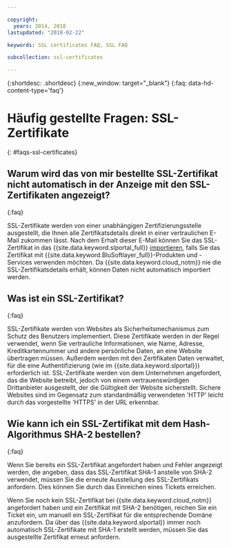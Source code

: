 ```yaml
---

copyright:
  years: 2014, 2018
lastupdated: "2018-02-22"

keywords: SSL certificates FAQ, SSL FAQ

subcollection: ssl-certificates

---
```


{:shortdesc: .shortdesc}
{:new_window: target="_blank"}
{:faq: data-hd-content-type='faq'}

<a name="top"></a>
# Häufig gestellte Fragen: SSL-Zertifikate
{: #faqs-ssl-certificates}

## Warum wird das von mir bestellte SSL-Zertifikat nicht automatisch in der Anzeige mit den SSL-Zertifikaten angezeigt?
{:faq}

SSL-Zertifikate werden von einer unabhängigen Zertifizierungsstelle ausgestellt, die Ihnen alle Zertifikatsdetails direkt in einer vertraulichen E-Mail zukommen lässt. Nach dem Erhalt dieser E-Mail können Sie das SSL-Zertifikat in das {{site.data.keyword.slportal_full}} [importieren](/docs/infrastructure/ssl-certificates?topic=ssl-certificates-importing-ssl-certificates), falls Sie das Zertifikat mit {{site.data.keyword.BluSoftlayer_full}}-Produkten und -Services verwenden möchten. Da {{site.data.keyword.cloud_notm}} nie die SSL-Zertifikatsdetails erhält, können Daten nicht automatisch importiert werden.

## Was ist ein SSL-Zertifikat?
{:faq}

SSL-Zertifikate werden von Websites als Sicherheitsmechanismus zum Schutz des Benutzers implementiert. Diese Zertifikate werden in der Regel verwendet, wenn Sie vertrauliche Informationen, wie Name, Adresse, Kreditkartennummer und andere persönliche Daten, an eine Website übertragen müssen. Außerdem werden mit den Zertifikaten Daten verwaltet, für die eine Authentifizierung (wie im {{site.data.keyword.slportal}}) erforderlich ist. SSL-Zertifikate werden von dem Unternehmen angefordert, das die Website betreibt, jedoch von einem vertrauenswürdigen Drittanbieter ausgestellt, der die Gültigkeit der Website sicherstellt. Sichere Websites sind im Gegensatz zum standardmäßig verwendeten 'HTTP' leicht durch das vorgestellte 'HTTPS' in der URL erkennbar.

## Wie kann ich ein SSL-Zertifikat mit dem Hash-Algorithmus SHA-2 bestellen?
{:faq}

Wenn Sie bereits ein SSL-Zertifikat angefordert haben und Fehler angezeigt werden, die angeben, dass das SSL-Zertifikat SHA-1 anstelle von SHA-2 verwendet, müssen Sie die erneute Ausstellung des SSL-Zertifikats anfordern. Dies können Sie durch das Einreichen eines Tickets erreichen.

Wenn Sie noch kein SSL-Zertifikat bei {{site.data.keyword.cloud_notm}} angefordert haben und ein Zertifikat mit SHA-2 benötigen, reichen Sie ein Ticket ein, um manuell ein SSL-Zertifikat für die entsprechende Domäne anzufordern. Da über das {{site.data.keyword.slportal}} immer noch automatisch SSL-Zertifikate mit SHA-1 erstellt werden, müssen Sie das ausgestellte Zertifikat erneut anfordern.
